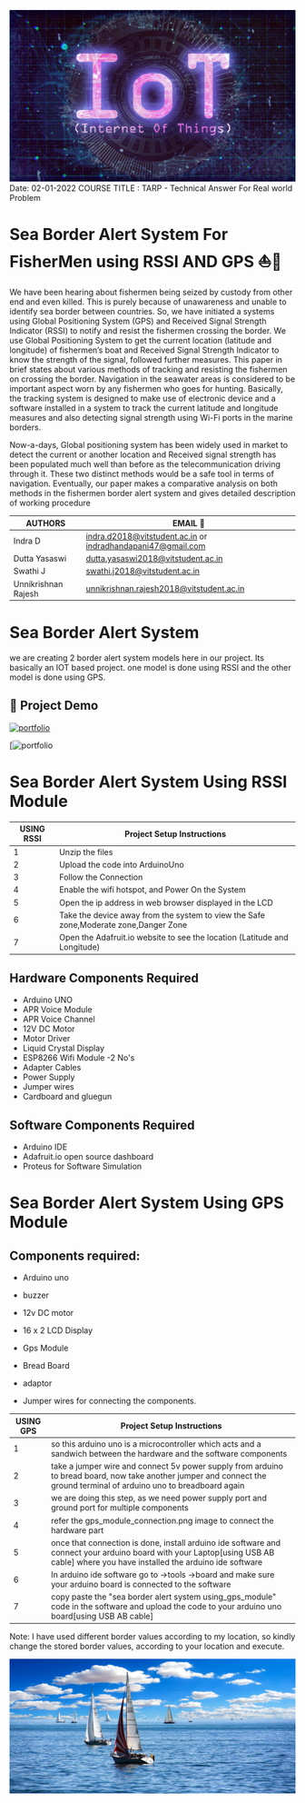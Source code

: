 ![Alt Text](Header/header.jpg)
Date: 02-01-2022
COURSE TITLE : TARP - Technical Answer For Real world Problem
# Sea Border Alert System For FisherMen using RSSI AND GPS ⛵🌊
We have been hearing about fishermen being seized by custody from other end and even killed. This is purely because of unawareness and unable to identify sea border between countries. So, we have initiated a systems using Global Positioning System (GPS) and Received Signal Strength Indicator (RSSI) to notify and resist the fishermen crossing the border. We use Global Positioning System to get the current location (latitude and longitude) of fishermen’s boat and Received Signal Strength Indicator to know the strength of the signal, followed further measures. This paper in brief states about various methods of tracking and resisting the fishermen on crossing the border. Navigation in the seawater areas is considered to be important aspect worn by any fishermen who goes for hunting. Basically, the tracking system is designed to make use of electronic device and a software installed in a system to track the current latitude and longitude measures and also detecting signal strength using Wi-Fi ports in the marine borders. 

Now-a-days, Global positioning system has been widely used in market to detect the current or another location and Received signal strength has been populated much well than before as the telecommunication driving through it. These two distinct methods would be a safe tool in terms of navigation. Eventually, our paper makes a comparative analysis on both methods in the fishermen border alert system and gives detailed description of working procedure



| AUTHORS          | EMAIL      📨                                                          |
| ----------------- | ------------------------------------------------------------------ |
| Indra D  | indra.d2018@vitstudent.ac.in or indradhandapani47@gmail.com |
| Dutta Yasaswi | dutta.yasaswi2018@vitstudent.ac.in |
| Swathi J | swathi.j2018@vitstudent.ac.in |
| Unnikrishnan Rajesh | unnikrishnan.rajesh2018@vitstudent.ac.in |

# Sea Border Alert System

we are creating 2 border alert system models here in our project. Its basically an IOT based project. one model is done using RSSI and the other model is done using GPS.

## 🔗 Project Demo
[![portfolio](https://encrypted-tbn0.gstatic.com/images?q=tbn:ANd9GcSImuqyHahUK6HchTw4wO4PwjFlnLtTwOAffQ&usqp=CAU)](https://drive.google.com/file/d/10O_rIqCxXwRd9tMJqDJF_T9wZZq5vYqj/view?usp=sharing)

[![portfolio](https://www.netspotapp.com/images/upload/screens/WF_S_S_4@2x.png)

# Sea Border Alert System Using RSSI Module

| USING RSSI        | Project Setup Instructions                                                               |
| ----------------- | ------------------------------------------------------------------ |
| 1 | Unzip the files | 
| 2 | Upload the code into ArduinoUno |
| 3 | Follow the Connection |
| 4 | Enable the wifi  hotspot, and Power On the System |
| 5 | Open the ip address in web browser displayed in the LCD |
| 6 | Take the device away from the system to view the Safe zone,Moderate zone,Danger Zone |
| 7 | Open the Adafruit.io website to see the location (Latitude and Longitude) |

## Hardware Components Required

- Arduino UNO
- APR Voice Module
- APR Voice Channel
- 12V DC Motor
- Motor Driver
- Liquid Crystal Display
- ESP8266 Wifi Module -2 No's
- Adapter Cables
- Power Supply
- Jumper wires
- Cardboard and gluegun

## Software Components Required

- Arduino IDE
- Adafruit.io open source dashboard
- Proteus for Software Simulation

# Sea Border Alert System Using GPS Module

## Components required:

- Arduino uno

- buzzer

- 12v DC motor

- 16 x 2 LCD Display

- Gps Module

- Bread Board

- adaptor

- Jumper wires for connecting the components.

| USING GPS        | Project Setup Instructions                                                               |
| ----------------- | ------------------------------------------------------------------ |
| 1 | so this arduino uno is a microcontroller which acts and a sandwich between the hardware and the software components |
| 2 | take a jumper wire and connect 5v power supply from arduino to bread board, now take another jumper and connect the ground terminal of arduino uno to breadboard again |
| 3 | we are doing this step, as we need power supply port and ground port for multiple components |
| 4 | refer the gps_module_connection.png image to connect the hardware part |
| 5 | once that connection is done, install arduino ide software and connect your arduino board with your Laptop[using USB AB cable] where you have installed the arduino ide software |
| 6 | In arduino ide software go to ->tools ->board and make sure your arduino board is connected to the software |
| 7 | copy paste the "sea border alert system using_gps_module" code in the software and upload the code to your arduino uno board[using USB AB cable] |

Note:
I have used different border values according to my location, so kindly change the stored border values, according to your location and execute.


![Alt Text](Header/sailing-boat.jpg)






